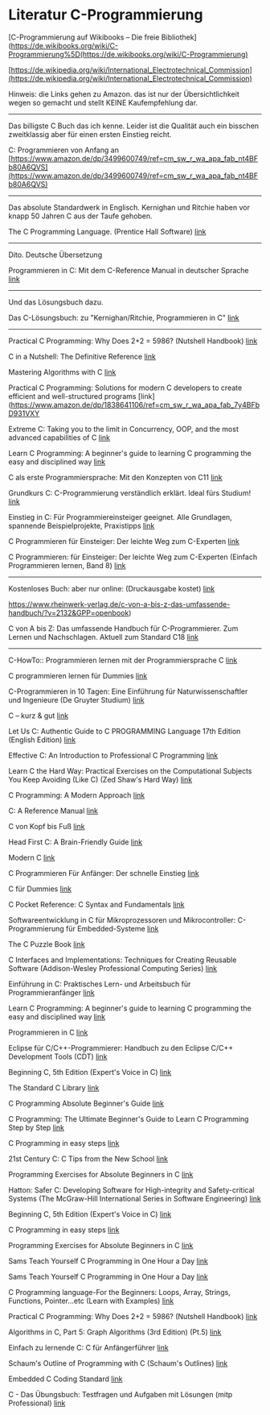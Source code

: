 # Literatur C-Programmierung

[C-Programmierung auf Wikibooks – Die freie Bibliothek](https://de.wikibooks.org/wiki/C-Programmierung%5D(https://de.wikibooks.org/wiki/C-Programmierung)

[https://de.wikipedia.org/wiki/International_Electrotechnical_Commission](https://de.wikipedia.org/wiki/International_Electrotechnical_Commission)

Hinweis: die Links gehen zu Amazon. das ist nur der Übersichtlichkeit wegen so gemacht und stellt KEINE Kaufempfehlung dar. 

---

Das billigste C Buch das ich kenne. Leider ist die Qualität auch ein bisschen zweitklassig aber für einen ersten Einstieg reicht.

C: Programmieren von Anfang an [https://www.amazon.de/dp/3499600749/ref=cm_sw_r_wa_apa_fab_nt4BFb80A6QVS](https://www.amazon.de/dp/3499600749/ref=cm_sw_r_wa_apa_fab_nt4BFb80A6QVS)

---

Das absolute Standardwerk in Englisch. Kernighan und Ritchie haben vor knapp 50 Jahren C aus der Taufe gehoben.

The C Programming Language. (Prentice Hall Software) [link](https://www.amazon.de/dp/0131103628/ref=cm_sw_r_wa_apa_fab_nv4BFb7MSG3YW)

---

Dito. Deutsche Übersetzung

Programmieren in C: Mit dem C-Reference Manual in deutscher Sprache [link](https://www.amazon.de/dp/3446154973/ref=cm_sw_r_wa_apa_fab_Lv4BFb333XPP7)

---

Und das Lösungsbuch dazu.

Das C-Lösungsbuch: zu "Kernighan/Ritchie, Programmieren in C" [link](https://www.amazon.de/dp/3446159460/ref=cm_sw_r_wa_apa_fab_nw4BFb8P293CX)

---

Practical C Programming: Why Does 2+2 = 5986? (Nutshell Handbook) [link](https://www.amazon.de/dp/1565923065/ref=cm_sw_r_wa_apa_fab_Xw4BFbJ1QP17S)

C in a Nutshell: The Definitive Reference [link](https://www.amazon.de/dp/1491904755/ref=cm_sw_r_wa_apa_fab_vy4BFb6PFFWEG)

Mastering Algorithms with C [link](https://www.amazon.de/dp/1565924533/ref=cm_sw_r_wa_apa_fab_My4BFbEG48901)

Practical C Programming: Solutions for modern C developers to create efficient and well-structured programs \[link\](https://www.amazon.de/dp/1838641106/ref=cm_sw_r_wa_apa_fab_7y4BFbD931VXY

Extreme C: Taking you to the limit in Concurrency, OOP, and the most advanced capabilities of C [link](https://www.amazon.de/dp/1789343623/ref=cm_sw_r_wa_apa_fab_pz4BFbKMN94WN)

Learn C Programming: A beginner's guide to learning C programming the easy and disciplined way [link](https://www.amazon.de/dp/1789349915/ref=cm_sw_r_wa_apa_fab_Zz4BFb1GAWX72)

C als erste Programmiersprache: Mit den Konzepten von C11 [link](https://www.amazon.de/dp/3834818585/ref=cm_sw_r_wa_apa_fab_xA4BFbRTT0F73)

Grundkurs C: C-Programmierung verständlich erklärt. Ideal fürs Studium! [link](https://www.amazon.de/dp/3836241145/ref=cm_sw_r_wa_apa_fab_TA4BFbB0TV8D5)

Einstieg in C: Für Programmiereinsteiger geeignet. Alle Grundlagen, spannende Beispielprojekte, Praxistipps [link](https://www.amazon.de/dp/3836275694/ref=cm_sw_r_wa_apa_fab_sC4BFb3ZEZ563)

C Programmieren für Einsteiger: Der leichte Weg zum C-Experten [link](https://www.amazon.de/dp/3966450615/ref=cm_sw_r_wa_apa_fab_qD4BFb52QXG9R)

C Programmieren: für Einsteiger: Der leichte Weg zum C-Experten (Einfach Programmieren lernen, Band 8) [link](https://www.amazon.de/dp/3966450607/ref=cm_sw_r_wa_apa_fab_GD4BFbF53G19M)

---

Kostenloses Buch: aber nur online: (Druckausgabe kostet) [link](http://openbook.rheinwerk-verlag.de/c_von_a_bis_z/)

https://www.rheinwerk-verlag.de/c-von-a-bis-z-das-umfassende-handbuch/?v=2132&GPP=openbook)

C von A bis Z: Das umfassende Handbuch für C-Programmierer. Zum Lernen und Nachschlagen. Aktuell zum Standard C18 [link](https://www.amazon.de/dp/3836239736/ref=cm_sw_em_r_mt_dp_zezCFbS58T606)

---

C-HowTo:: Programmieren lernen mit der Programmiersprache C [link](https://www.amazon.de/dp/3946454003/ref=cm_sw_r_wa_apa_fab_o.4BFbA58PKG2)

C programmieren lernen für Dummies [link](https://www.amazon.de/dp/3527713425/ref=cm_sw_r_wa_apa_fab_8.4BFbEMYBJMG)

C-Programmieren in 10 Tagen: Eine Einführung für Naturwissenschaftler und Ingenieure (De Gruyter Studium) [link](https://www.amazon.de/dp/3110485125/ref=cm_sw_r_wa_apa_fab_Za5BFb3MK9F84)

C – kurz & gut [link](https://www.amazon.de/dp/3960091079/ref=cm_sw_r_wa_apa_fab_vb5BFbYHCE1C2)

Let Us C: Authentic Guide to C PROGRAMMING Language 17th Edition (English Edition) [link](https://www.amazon.de/dp/9389845688/ref=cm_sw_r_wa_apa_fab_Rc5BFbDKV9EZY)

Effective C: An Introduction to Professional C Programming [link](https://www.amazon.de/dp/1718501048/ref=cm_sw_r_wa_apa_fab_ad5BFb9YW1DXK)

Learn C the Hard Way: Practical Exercises on the Computational Subjects You Keep Avoiding (Like C) (Zed Shaw's Hard Way) [link](https://www.amazon.de/dp/0321884922/ref=cm_sw_r_wa_apa_fab_vd5BFbBMQXT03)

C Programming: A Modern Approach [link](https://www.amazon.de/dp/0393979504/ref=cm_sw_r_wa_apa_fab_Od5BFbCKJR17A)

C: A Reference Manual [link](https://www.amazon.de/dp/013089592X/ref=cm_sw_r_wa_apa_fab_ae5BFbTX2RC7S)

C von Kopf bis Fuß [link](https://www.amazon.de/dp/386899386X/ref=cm_sw_r_wa_apa_fab_oe5BFbN2N03FY)

Head First C: A Brain-Friendly Guide [link](https://www.amazon.de/dp/1449399916/ref=cm_sw_r_wa_apa_fab_Kf5BFbCGYEK9S)

Modern C [link](https://www.amazon.de/dp/1617295817/ref=cm_sw_r_wa_apa_fab_Jj5BFbD6GYS94)

C Programmieren Für Anfänger: Der schnelle Einstieg [link](https://www.amazon.de/dp/1980921113/ref=cm_sw_r_wa_apa_fab_Hk5BFb4SCN1GF)

C für Dummies [link](https://www.amazon.de/dp/352770647X/ref=cm_sw_r_wa_apa_fab_cl5BFb3S9WQPF)

C Pocket Reference: C Syntax and Fundamentals [link](https://www.amazon.de/dp/0596004362/ref=cm_sw_r_wa_apa_fab_ul5BFb4QBWS3X)

Softwareentwicklung in C für Mikroprozessoren und Mikrocontroller: C-Programmierung für Embedded-Systeme [link](https://www.amazon.de/dp/3800743280/ref=cm_sw_r_wa_apa_fab_Jl5BFb9DWRSFJ)

The C Puzzle Book [link](https://www.amazon.de/dp/0201604612/ref=cm_sw_r_wa_apa_fab_tn5BFbPQVCSKA)

C Interfaces and Implementations: Techniques for Creating Reusable Software (Addison-Wesley Professional Computing Series) [link](https://www.amazon.de/dp/0201498413/ref=cm_sw_r_wa_apa_fab_On5BFb22DDR7Y)

Einführung in C: Praktisches Lern- und Arbeitsbuch für Programmieranfänger [link](https://www.amazon.de/dp/3658129212/ref=cm_sw_r_wa_apa_fab_7n5BFbHDSK4YR)

Learn C Programming: A beginner's guide to learning C programming the easy and disciplined way [link](https://www.amazon.de/dp/1789349915/ref=cm_sw_r_wa_apa_fab_Eo5BFbGHA98RN)

Programmieren in C [link](https://www.amazon.de/dp/3709103924/ref=cm_sw_r_wa_apa_fab_Uo5BFb2JAJJMC)

Eclipse für C/C++-Programmierer: Handbuch zu den Eclipse C/C++ Development Tools (CDT) [link](https://www.amazon.de/dp/3864901960/ref=cm_sw_r_wa_apa_fab_6o5BFbZ428PGG)

Beginning C, 5th Edition (Expert's Voice in C) [link](https://www.amazon.de/dp/1430248815/ref=cm_sw_r_wa_apa_fab_tp5BFb7YMM783)

The Standard C Library [link](https://www.amazon.de/dp/0131315099/ref=cm_sw_r_wa_apa_fab_Qp5BFb3PECZVS)

C Programming Absolute Beginner's Guide [link](https://www.amazon.de/dp/0789751984/ref=cm_sw_r_wa_apa_fab_aq5BFbGCB987B)

C Programming: The Ultimate Beginner's Guide to Learn C Programming Step by Step [link](https://www.amazon.ca/Programming-Ultimate-Beginners-Guide-Learn/dp/B08JVKFT7Y)

C Programming in easy steps [link](https://www.amazon.de/dp/1840785446/ref=cm_sw_r_wa_apa_fab_Kq5BFbG0VN27K)

21st Century C: C Tips from the New School [link](https://www.amazon.de/dp/1491903899/ref=cm_sw_r_wa_apa_fab_or5BFbXBPYQ80)

Programming Exercises for Absolute Beginners in C [link](https://www.amazon.de/dp/B08HTL1CQ7/ref=cm_sw_r_wa_apa_fab_Zr5BFbPJY8XYM)

Hatton: Safer C: Developing Software for High-integrity and Safety-critical Systems (The McGraw-Hill International Series in Software Engineering) [link](https://www.amazon.de/dp/0077076400/ref=cm_sw_r_wa_apa_fab_Zs5BFbSVXAH3J)

Beginning C, 5th Edition (Expert's Voice in C) [link](https://www.amazon.de/dp/1430248815/ref=cm_sw_r_wa_apa_fab_iv5BFbAGM8T2S)

C Programming in easy steps [link](https://www.amazon.de/dp/1840785446/ref=cm_sw_r_wa_apa_fab_Fw5BFbBT084AZ)

Programming Exercises for Absolute Beginners in C [link](https://www.amazon.de/dp/B08HTL1CQ7/ref=cm_sw_r_wa_apa_fab_7w5BFbVTNFYSJ)

Sams Teach Yourself C Programming in One Hour a Day [link](https://www.amazon.de/dp/0789751992/ref=cm_sw_r_wa_apa_fab_Mx5BFb3TY7AMK)

Sams Teach Yourself C Programming in One Hour a Day [link](https://www.amazon.de/dp/0789751992/ref=cm_sw_r_wa_apa_fab_5x5BFbEXHBZ4A)

C Programming language-For the Beginners: Loops, Array, Strings, Functions, Pointer...etc (Learn with Examples) [link](https://www.amazon.de/dp/1718055528/ref=cm_sw_r_wa_apa_fab_my5BFbVHQVAM9)

Practical C Programming: Why Does 2+2 = 5986? (Nutshell Handbook) [link](https://www.amazon.de/dp/1565923065/ref=cm_sw_r_wa_apa_fab_Ey5BFbTJSNHN6)

Algorithms in C, Part 5: Graph Algorithms (3rd Edition) (Pt.5) [link](https://www.amazon.de/dp/0201316633/ref=cm_sw_r_wa_apa_fab_ez5BFb6FB1RRR)

Einfach zu lernende C: C für Anfängerführer [link](https://www.amazon.de/dp/B08HB2VPF3/ref=cm_sw_r_wa_apa_fab_xz5BFbYD6J79C)

Schaum's Outline of Programming with C (Schaum's Outlines) [link](https://www.amazon.de/dp/0070240353/ref=cm_sw_r_wa_apa_fab_Tz5BFbC0T9670)

Embedded C Coding Standard [link](https://www.amazon.de/dp/1721127984/ref=cm_sw_r_wa_apa_fab_6z5BFbYSDPEWH)

C - Das Übungsbuch: Testfragen und Aufgaben mit Lösungen (mitp Professional) [link](https://www.amazon.de/dp/3958458963/ref=cm_sw_r_wa_apa_fab_AA5BFbK4WKDQS)
